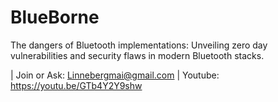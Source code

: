 # BlueBorne
The   dangers   of   Bluetooth   implementations:   Unveiling   zero   day vulnerabilities   and   security   flaws   in   modern   Bluetooth   stacks.

| Join or Ask: Linnebergmai@gmail.com
| Youtube: https://youtu.be/GTb4Y2Y9shw
